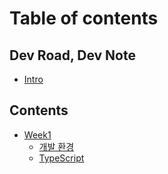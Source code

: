 # Table of contents

## Dev Road, Dev Note

* [Intro](README.md)

## Contents

* [Week1](week1/README.md)
  * [개발 환경](week1/subpage-1.md)
  * [TypeScript](contents/week1/typescript.md)
